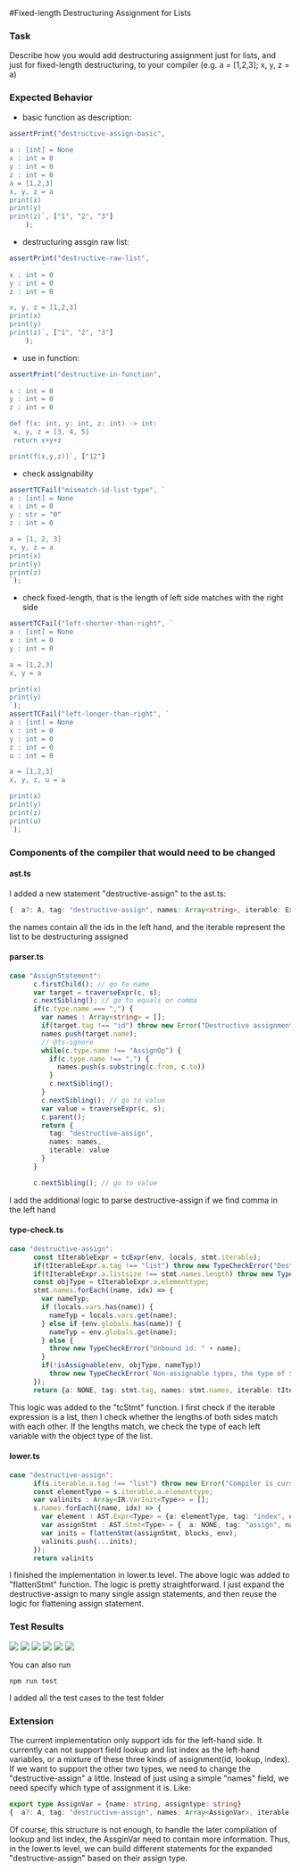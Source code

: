 #Fixed-length Destructuring Assignment for Lists
### Task
Describe how you would add destructuring assignment just for lists, and just for fixed-length destructuring, to your compiler (e.g. a = [1,2,3]; x, y, z = a)

### Expected Behavior
+ basic function as description:
```typescript
assertPrint("destructive-assign-basic",
        `
a : [int] = None
x : int = 0
y : int = 0
z : int = 0
a = [1,2,3]
x, y, z = a
print(x)
print(y)
print(z)`, ["1", "2", "3"]
    );
```
+ destructuring assgin raw list:
```typescript
assertPrint("destructive-raw-list",
        `
x : int = 0
y : int = 0
z : int = 0

x, y, z = [1,2,3]
print(x)
print(y)
print(z)`, ["1", "2", "3"]
    );
```
+ use in function:
```typescript
assertPrint("destructive-in-function",
        `
x : int = 0
y : int = 0
z : int = 0

def f(x: int, y: int, z: int) -> int:
 x, y, z = [3, 4, 5]
 return x+y+z

print(f(x,y,z))`, ["12"]
```
+ check assignability
```typescript
assertTCFail("mismatch-id-list-type", `
a : [int] = None
x : int = 0
y : str = "0"
z : int = 0

a = [1, 2, 3]
x, y, z = a
print(x)
print(y)
print(z) 
`);
```
+ check fixed-length, that is the length of left side matches with the right side
```typescript
assertTCFail("left-shorter-than-right", `
a : [int] = None
x : int = 0
y : int = 0

a = [1,2,3]
x, y = a

print(x)
print(y)
`);
assertTCFail("left-longer-than-right", `
a : [int] = None
x : int = 0
y : int = 0
z : int = 0
u : int = 0

a = [1,2,3]
x, y, z, u = a

print(x)
print(y)
print(z)
print(u)
`);
```

### Components of the compiler that would need to be changed
#### ast.ts
I added a new statement "destructive-assign" to the ast.ts:
```typescript
{  a?: A, tag: "destructive-assign", names: Array<string>, iterable: Expr<A>}
```
the names contain all the ids in the left hand, and the iterable represent the list to be destructuring assigned
#### parser.ts
```typescript
case "AssignStatement":
      c.firstChild(); // go to name
      var target = traverseExpr(c, s);
      c.nextSibling(); // go to equals or comma
      if(c.type.name === ",") {
        var names : Array<string> = [];
        if(target.tag !== "id") throw new Error("Destructive assignment only support ids now.")
        names.push(target.name);
        // @ts-ignore
        while(c.type.name !== "AssignOp") {
          if(c.type.name !== ",") {
            names.push(s.substring(c.from, c.to))
          }
          c.nextSibling();
        }
        c.nextSibling(); // go to value
        var value = traverseExpr(c, s);
        c.parent();
        return {
          tag: "destructive-assign",
          names: names,
          iterable: value
        }
      }

      c.nextSibling(); // go to value
```
I add the additional logic to parse destructive-assign if we find comma in the left hand
#### type-check.ts
```typescript
case "destructive-assign":
      const tIterableExpr = tcExpr(env, locals, stmt.iterable);
      if(tIterableExpr.a.tag !== "list") throw new TypeCheckError("Destructive assignment can only support list currently")
      if(tIterableExpr.a.listsize !== stmt.names.length) throw new TypeCheckError("Destructive lengths mismatch.")
      const objType = tIterableExpr.a.elementtype;
      stmt.names.forEach((name, idx) => {
        var nameTyp;
        if (locals.vars.has(name)) {
          nameTyp = locals.vars.get(name);
        } else if (env.globals.has(name)) {
          nameTyp = env.globals.get(name);
        } else {
          throw new TypeCheckError("Unbound id: " + name);
        }
        if(!isAssignable(env, objType, nameTyp))
          throw new TypeCheckError(`Non-assignable types, the type of ${name} is ${nameTyp.tag}, mismatches with element type ${objType.tag}`)
      });
      return {a: NONE, tag: stmt.tag, names: stmt.names, iterable: tIterableExpr};
```
This logic was added to the "tcStmt" function. I first check if the iterable expression is a list, then I check whether the lengths of both sides match with each other.
If the lengths match, we check the type of each left variable with the object type of the list.
#### lower.ts
```typescript
case "destructive-assign":
      if(s.iterable.a.tag !== "list") throw new Error("Compiler is cursed, go home.")
      const elementType = s.iterable.a.elementtype;
      var valinits : Array<IR.VarInit<Type>> = [];
      s.names.forEach((name, idx) => {
        var element : AST.Expr<Type> = {a: elementType, tag: "index", obj: s.iterable, index: PyLiteralExpr(PyInt(idx))};
        var assignStmt : AST.Stmt<Type> = {  a: NONE, tag: "assign", name: name, value: element };
        var inits = flattenStmt(assignStmt, blocks, env);
        valinits.push(...inits);
      });
      return valinits
```
I finished the implementation in lower.ts level. The above logic was added to "flattenStmt" function.
The logic is pretty straightforward. I just expand the destructive-assign to many single assign statements, and then reuse the logic for flattening assign statement.

### Test Results

![](./img/1.pic.jpg)
![](./img/2.pic.jpg)
![](./img/3.pic.jpg)
![](./img/4.pic.jpg)
![](./img/5.pic.jpg)
![](./img/6.pic.jpg)

You can also run
```shell
npm run test
```
I added all the test cases to the test folder

### Extension
The current implementation only support ids for the left-hand side.
It currently can not support field lookup and list index as the left-hand variables, or a mixture of these three kinds of assignment(id, lookup, index).
If we want to support the other two types, we need to change the "destructive-assign" a little.
Instead of just using a simple "names" field, we need specify which type of assignment it is.
Like:
```typescript
export type AssignVar = {name: string, assigntype: string}
{  a?: A, tag: "destructive-assign", names: Array<AssignVar>, iterable: Expr<A>}
```
Of course, this structure is not enough, to handle the later compilation of lookup and list index, the AssginVar need to contain more information.
Thus, in the lower.ts level, we can build different statements for the expanded "destructive-assign" based on their assign type.